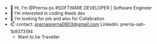 - 👋 Hi, I’m @Prerna-ps #SOFTWARE DEVELOPER | Software Engineer
- 👀 I’m interested in coding #web dev
- 💞️ I’m looking for job and also for Collabration
- 📫 contact: prernaprerna0803@gmail.com
     Linkedin:  prerna-sah-1b9373194
    - Want to be Traveller 
             

<!---
Prerna-ps/Prerna-ps is a ✨ special ✨ repository because its `README.md` (this file) appears on your GitHub profile.
You can click the Preview link to take a look at your changes.
--->
